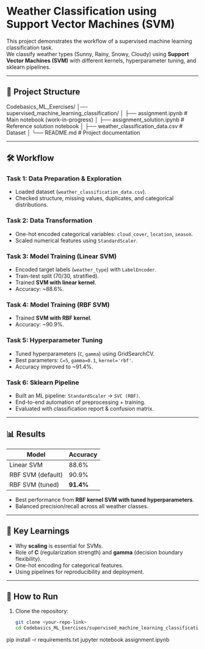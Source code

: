 # Weather Classification using Support Vector Machines (SVM)

This project demonstrates the workflow of a supervised machine learning classification task.  
We classify weather types (Sunny, Rainy, Snowy, Cloudy) using **Support Vector Machines (SVM)** with different kernels, hyperparameter tuning, and sklearn pipelines.

---

## 📂 Project Structure
Codebasics_ML_Exercises/
│── supervised_machine_learning_classification/
│   ├── assignment.ipynb              # Main notebook (work-in-progress)
│   ├── assignment_solution.ipynb     # Reference solution notebook
│   ├── weather_classification_data.csv  # Dataset
│   └── README.md                     # Project documentation

---

## 🛠️ Workflow

### **Task 1: Data Preparation & Exploration**
- Loaded dataset (`weather_classification_data.csv`).
- Checked structure, missing values, duplicates, and categorical distributions.

### **Task 2: Data Transformation**
- One-hot encoded categorical variables: `cloud_cover`, `location`, `season`.
- Scaled numerical features using `StandardScaler`.

### **Task 3: Model Training (Linear SVM)**
- Encoded target labels (`weather_type`) with `LabelEncoder`.
- Train-test split (70/30, stratified).
- Trained **SVM with linear kernel**.
- Accuracy: ~88.6%.

### **Task 4: Model Training (RBF SVM)**
- Trained **SVM with RBF kernel**.
- Accuracy: ~90.9%.

### **Task 5: Hyperparameter Tuning**
- Tuned hyperparameters (`C`, `gamma`) using GridSearchCV.
- Best parameters: `C=5`, `gamma=0.1`, `kernel='rbf'`.
- Accuracy improved to ~91.4%.

### **Task 6: Sklearn Pipeline**
- Built an ML pipeline: `StandardScaler` → `SVC (RBF)`.
- End-to-end automation of preprocessing + training.
- Evaluated with classification report & confusion matrix.

---

## 📊 Results

| Model            | Accuracy |
|------------------|----------|
| Linear SVM       | 88.6%    |
| RBF SVM (default)| 90.9%    |
| RBF SVM (tuned)  | **91.4%** |

- Best performance from **RBF kernel SVM with tuned hyperparameters**.
- Balanced precision/recall across all weather classes.

---

## 🔑 Key Learnings
- Why **scaling** is essential for SVMs.
- Role of **C** (regularization strength) and **gamma** (decision boundary flexibility).
- One-hot encoding for categorical features.
- Using pipelines for reproducibility and deployment.

---

## 🚀 How to Run

1. Clone the repository:
   ```bash
   git clone <your-repo-link>
   cd Codebasics_ML_Exercises/supervised_machine_learning_classification


pip install -r requirements.txt
jupyter notebook assignment.ipynb